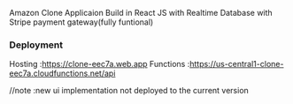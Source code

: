 Amazon Clone Applicaion Build in React JS with Realtime Database with Stripe payment gateway(fully funtional)

### Deployment
Hosting :https://clone-eec7a.web.app
Functions :https://us-central1-clone-eec7a.cloudfunctions.net/api

//note :new ui implementation not deployed to the current version





